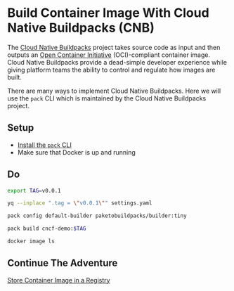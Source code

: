# Build Container Image With Cloud Native Buildpacks (CNB)

The [Cloud Native Buildpacks](https://buildpacks.io/) project takes source code as input and then outputs an [Open Container Initiative](https://opencontainers.org/) (OCI)-compliant container image. Cloud Native Buildpacks provide a dead-simple developer experience while giving platform teams the ability to control and regulate how images are built. 

There are many ways to implement Cloud Native Buildpacks. Here we will use the `pack` CLI which is maintained by the Cloud Native Buildpacks project.  

## Setup

* [Install the `pack` CLI](https://buildpacks.io/docs/tools/pack/#pack-cli)
* Make sure that Docker is up and running

## Do

```bash
export TAG=v0.0.1

yq --inplace ".tag = \"v0.0.1\"" settings.yaml

pack config default-builder paketobuildpacks/builder:tiny

pack build cncf-demo:$TAG

docker image ls
```

## Continue The Adventure

[Store Container Image in a Registry](../registry/README.md)
